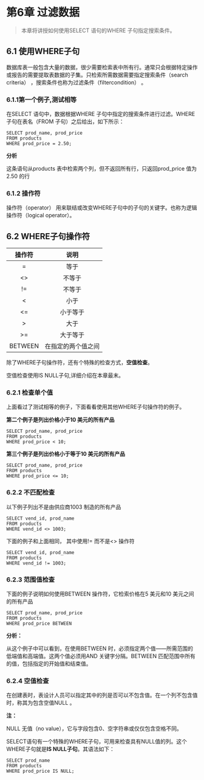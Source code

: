 # 第6章 过滤数据

>   本章将讲授如何使用SELECT 语句的WHERE 子句指定搜索条件。

## 6.1 使用WHERE子句

 数据库表一般包含大量的数据，很少需要检索表中所有行。通常只会根据特定操作或报告的需要提取表数据的子集。只检索所需数据需要指定搜索条件（search criteria） ，搜索条件也称为过滤条件（filtercondition） 。



### 6.1.1**第一个例子,测试相等**

在SELECT 语句中，数据根据WHERE 子句中指定的搜索条件进行过滤。WHERE 子句在表名（FROM 子句）之后给出，如下所示：

```
SELECT prod_name, prod_price
FROM products
WHERE prod_price = 2.50;
```

**分析**

 这条语句从products 表中检索两个列，但不返回所有行，只返回prod_price 值为2.50 的行

### 6.1.2 操作符

操作符（operator） 用来联结或改变WHERE子句中的子句的关键字。也称为逻辑操作符（logical operator）。



## 6.2 WHERE子句操作符



| 操作符  |        说明        |
| :-----: | :----------------: |
|    =    |        等于        |
|   <>    |       不等于       |
|   !=    |       不等于       |
|    <    |        小于        |
|   <=    |      小于等于      |
|    >    |        大于        |
|   >=    |      大于等于      |
| BETWEEN | 在指定的两个值之间 |

除了WHERE子句操作符，还有个特殊的检查方式，**空值检查**。

空值检查使用IS NULL子句,详细介绍在本章最末。

### 6.2.1 检查单个值

上面看过了测试相等的例子，下面看看使用其他WHERE子句操作符的例子。

 **第二个例子是列出价格小于10 美元的所有产品**

```
SELECT prod_name, prod_price
FROM products
WHERE prod_price < 10;
```
 **第三个例子是列出价格小于等于10 美元的所有产品**

```
SELECT prod_name, prod_price
FROM products
WHERE prod_price <= 10;
```

### 6.2.2 不匹配检查

以下例子列出不是由供应商1003 制造的所有产品

```
SELECT vend_id, prod_name
FROM products
WHERE vend_id <> 1003;
```

下面的例子和上面相同， 其中使用!= 而不是<> 操作符

```
SELECT vend_id, prod_name
FROM products
WHERE vend_id != 1003;
```

### 6.2.3 范围值检查

下面的例子说明如何使用BETWEEN 操作符，它检索价格在5 美元和10 美元之间的所有产品

```
SELECT prod_name, prod_price
FROM products
WHERE prod_price BETWEEN
```

**分析：**

 从这个例子中可以看到，在使用BETWEEN 时，必须指定两个值——所需范围的低端值和高端值。这两个值必须用AND 关键字分隔。BETWEEN 匹配范围中所有的值，包括指定的开始值和结束值。

### 6.2.4 空值检查

 在创建表时，表设计人员可以指定其中的列是否可以不包含值。在一个列不包含值时，称其为包含空值NULL 。

**注：**

NULL 无值（no value），它与字段包含0、空字符串或仅仅包含空格不同。 

SELECT语句有一个特殊的WHERE子句，可用来检查具有NULL值的列。这个WHERE子句就是**IS NULL子句**。其语法如下：

```
SELECT prod_name
FROM products
WHERE prod_price IS NULL;
```

